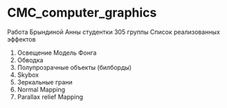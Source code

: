 # CMC_computer_graphics
Работа Брындиной Анны
студентки 305 группы
Список реализованных эффектов
1) Освещение Модель Фонга
2) Обводка
3) Полупрозрачные объекты (билборды)
4) Skybox
5) Зеркальные грани
6) Normal Mapping
7) Parallax relief Mapping
